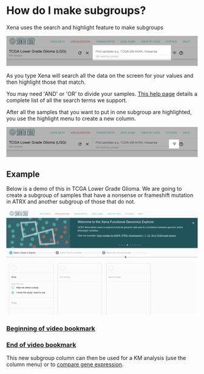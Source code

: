 # How do I make subgroups?

Xena uses the search and highlight feature to make subgroups

![Where the search feature is located](../.gitbook/assets/highlightlocation%20%282%29.png)

As you type Xena will search all the data on the screen for your values and then highlight those that match. 

You may need 'AND' or 'OR' to divide your samples. [This help page](http://xena.ucsc.edu/highlight-filter-help/) details a complete list of all the search terms we support. 

After all the samples that you want to put in one subgroup are highlighted, you use the highlight menu to create a new column.

![](../.gitbook/assets/highlightmenulocation%20%281%29.png)

## Example

Below is a demo of this in TCGA Lower Grade Glioma. We are going to create a subgroup of samples that have a nonsense or frameshift mutation in ATRX and another subgroup of those that do not. 

![](../.gitbook/assets/subgroups1.gif)

### [Beginning of video bookmark](https://xenabrowser.net/heatmap/)

### [End of video bookmark](https://xenabrowser.net/heatmap/?bookmark=d7c79a54a72523d6e41a4917ed74eaff) 

This new subgroup column can then be used for a KM analysis \(use the column menu\) or to [compare gene expression](https://ucsc-xena.gitbook.io/project/how-to-pages-1/how-do-i-compare-gene-expression-between-subgroups).



